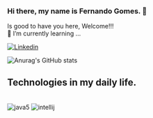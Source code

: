 ### Hi there, my name is Fernando Gomes. 👋
Is good to have you here, Welcome!!! <br>
🌱 I’m currently learning ...

[![Linkedin](https://img.shields.io/badge/LinkedIn-0077B5?style=for-the-badge&logo=linkedin&logoColor=white) ](https://www.linkedin.com/in/fernando-gomes-504a57131/)


![Anurag's GitHub stats](https://github-readme-stats.vercel.app/api?username=DnandosDevs&show_icons=true&theme=tokyonight)


## Technologies in my daily life.



<div style="display: inline_block"><br/>
  <img align="center" alt="java5" src="https://img.shields.io/badge/Java-ED8B00?style=for-the-badge&logo=openjdk&logoColor=white" />
   <img align="center" alt="intellij" src="https://img.shields.io/badge/IntelliJ_IDEA-000000.svg?style=for-the-badge&logo=intellij-idea&logoColor=white" />
</div>

  
<!--




**DnandosDevs/DnandosDevs** is a ✨ _special_ ✨ repository because its `README.md` (this file) appears on your GitHub profile.

Here are some ideas to get you started:

- 🔭 I’m currently working on ...
- 🌱 I’m currently learning ...
- 👯 I’m looking to collaborate on ...
- 🤔 I’m looking for help with ...
- 💬 Ask me about ...
- 📫 How to reach me: ...
- 😄 Pronouns: ...
- ⚡ Fun fact: ...
-->
